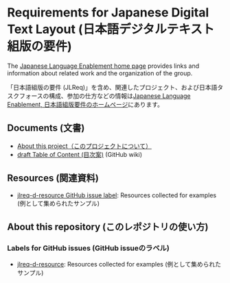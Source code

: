 # Requirements for Japanese Digital Text Layout (日本語デジタルテキスト組版の要件)

The [Japanese Language Enablement home page](https://w3c.github.io/jlreq/home) provides links and information about related work and the organization of the group. 

「日本語組版の要件 (JLReq)」を含め、関連したプロジェクト、および日本語タスクフォースの構成、参加の仕方などの情報は[Japanese Language Enablement, 日本語組版要件のホームページ](https://w3c.github.io/jlreq/home)にあります。

## Documents (文書)

* [About this project（このプロジェクトについて）](explainer.md)
* [draft Table of Content (目次案)](https://github.com/w3c/jlreq-d/wiki/jlreq-d-ToC-draft) (GitHub wiki)

## Resources (関連資料)

* [jlreq-d-resource GitHub issue label](https://github.com/w3c/jlreq-d/issues?q=is%3Aissue+label%3Ajlreq-d-resource): Resources collected for examples (例として集められたサンプル)

## About this repository (このレポジトリの使い方)

### Labels for GitHub issues (GitHub issueのラベル)

* [jlreq-d-resource](https://github.com/w3c/jlreq-d/issues?q=is%3Aissue+label%3Ajlreq-d-resource): Resources collected for examples (例として集められたサンプル)
